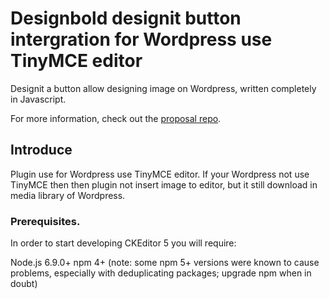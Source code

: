 # Designbold designit button intergration for Wordpress use TinyMCE editor

Designit a button allow designing image on Wordpress, written completely in Javascript.

For more information, check out the [proposal repo](https://github.com/designboldgit/designit-wordpress-plugin).

## Introduce

Plugin use for Wordpress use TinyMCE editor. If your Wordpress not use TinyMCE then then plugin not insert image to editor, but it still download in media library of Wordpress.

### Prerequisites.

In order to start developing CKEditor 5 you will require:

Node.js 6.9.0+
npm 4+ (note: some npm 5+ versions were known to cause problems, especially with deduplicating packages; upgrade npm when in doubt)
